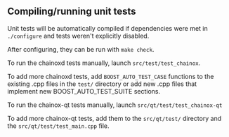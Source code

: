 Compiling/running unit tests
------------------------------------

Unit tests will be automatically compiled if dependencies were met in `./configure`
and tests weren't explicitly disabled.

After configuring, they can be run with `make check`.

To run the chainoxd tests manually, launch `src/test/test_chainox`.

To add more chainoxd tests, add `BOOST_AUTO_TEST_CASE` functions to the existing
.cpp files in the `test/` directory or add new .cpp files that
implement new BOOST_AUTO_TEST_SUITE sections.

To run the chainox-qt tests manually, launch `src/qt/test/test_chainox-qt`

To add more chainox-qt tests, add them to the `src/qt/test/` directory and
the `src/qt/test/test_main.cpp` file.

